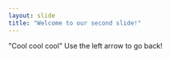 ```yaml
---
layout: slide
title: "Welcome to our second slide!"
---
```

"Cool cool cool"
Use the left arrow to go back!

